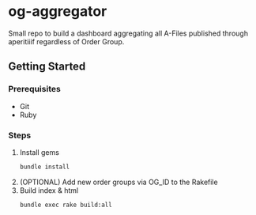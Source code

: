 # og-aggregator

Small repo to build a dashboard aggregating all A-Files published through aperitiiif regardless of Order Group.

## Getting Started

### Prerequisites
- Git
- Ruby

### Steps
1. Install gems
    ``` sh
    bundle install
    ```
2. (OPTIONAL) Add new order groups via OG_ID to the Rakefile
3. Build index & html
    ``` sh
    bundle exec rake build:all
    ```

